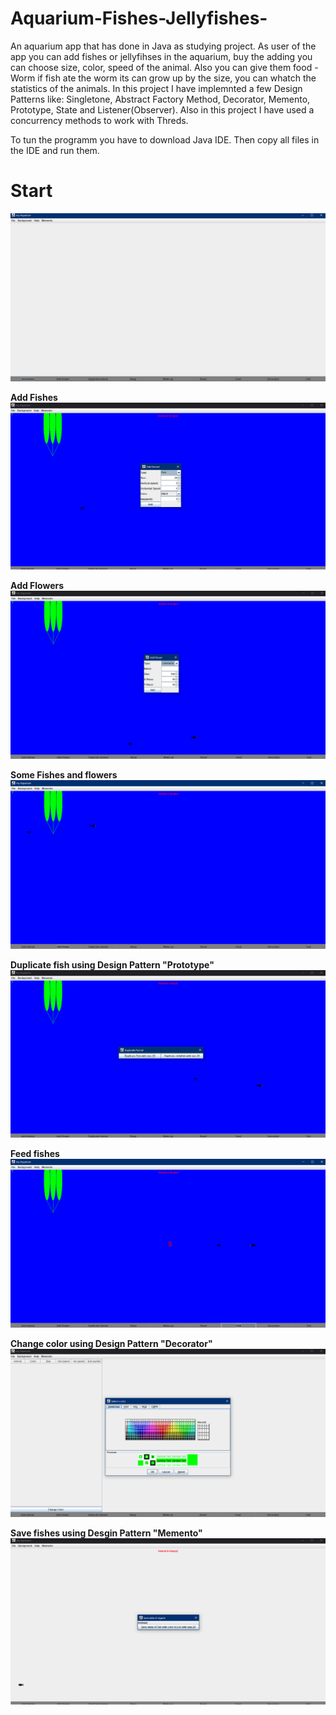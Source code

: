 # Aquarium-Fishes-Jellyfishes-

An aquarium app that has done in Java as studying project. As user of the app you can add fishes or jellyfihses in the aquarium, buy the adding you can choose size, color, speed of the animal. Also you can give them food - Worm if fish ate the worm its can grow up by the size, you can whatch the statistics of the animals. In this project I have implemnted a few Design Patterns like: Singletone, Abstract Factory Method, Decorator, Memento, Prototype, State and Listener(Observer). Also in this project I have used a concurrency methods to work with Threds.

To tun the programm you have to download Java IDE. Then copy all files in the IDE and run them.

# Start
![Start](https://github.com/NiPavel/Aquarium-Fishes-Jellyfishes-/blob/main/readmePics/Start.png?raw=true)

<b>Add Fishes<b>
![Add Fishes](https://github.com/NiPavel/Aquarium-Fishes-Jellyfishes-/blob/main/readmePics/AddFish.png?raw=true)

<b>Add Flowers<b>
![Add Flowers](https://github.com/NiPavel/Aquarium-Fishes-Jellyfishes-/blob/main/readmePics/AddFlower.png?raw=true)

<b>Some Fishes and flowers<b>
![Some fishes](https://github.com/NiPavel/Aquarium-Fishes-Jellyfishes-/blob/main/readmePics/SomeFishes.png?raw=true)
  
<b>Duplicate fish using Design Pattern "Prototype"
![Duplicate](https://github.com/NiPavel/Aquarium-Fishes-Jellyfishes-/blob/main/readmePics/Duplicate.png?raw=true)
  
<b>Feed fishes<b>
![Food](https://github.com/NiPavel/Aquarium-Fishes-Jellyfishes-/blob/main/readmePics/Eat.png?raw=true)
  
<b>Change color using Design Pattern "Decorator"
![Decorator](https://github.com/NiPavel/Aquarium-Fishes-Jellyfishes-/blob/main/readmePics/ChngeColor.png?raw=true)

<b>Save fishes using Desgin Pattern "Memento"
![Memento](https://github.com/NiPavel/Aquarium-Fishes-Jellyfishes-/blob/main/readmePics/Memento.png?raw=true)
